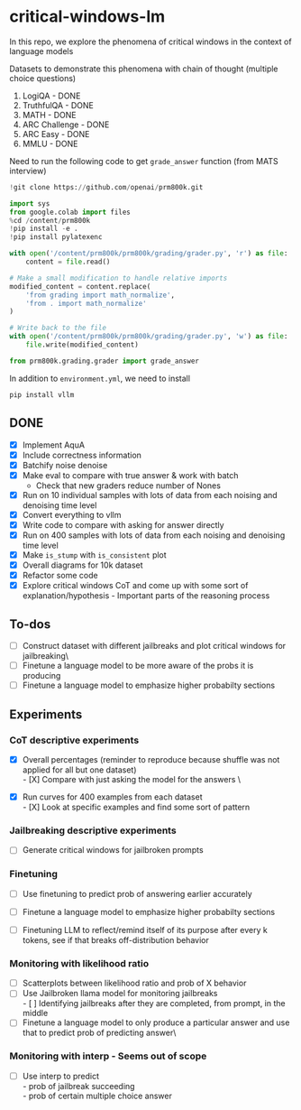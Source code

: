 # critical-windows-lm

In this repo, we explore the phenomena of critical windows in the context of language models

Datasets to demonstrate this phenomena with chain of thought (multiple choice questions)
1. LogiQA - DONE
2. TruthfulQA - DONE
3. MATH - DONE
4. ARC Challenge - DONE
5. ARC Easy - DONE
6. MMLU - DONE

Need to run the following code to get `grade_answer` function (from MATS interview)
```python
!git clone https://github.com/openai/prm800k.git

import sys
from google.colab import files
%cd /content/prm800k
!pip install -e .
!pip install pylatexenc

with open('/content/prm800k/prm800k/grading/grader.py', 'r') as file:
    content = file.read()

# Make a small modification to handle relative imports
modified_content = content.replace(
    'from grading import math_normalize',
    'from . import math_normalize'
)

# Write back to the file
with open('/content/prm800k/prm800k/grading/grader.py', 'w') as file:
    file.write(modified_content)

from prm800k.grading.grader import grade_answer
```
In addition to ``environment.yml``, we need to install 
```bash
pip install vllm
```

## DONE
- [X] Implement AquA
- [X] Include correctness information
- [X] Batchify noise denoise
- [X] Make eval to compare with true answer & work with batch
    -   Check that new graders reduce number of Nones
- [X] Run on 10 individual samples with lots of data from each noising and denoising time level
- [X] Convert everything to vllm
- [X] Write code to compare with asking for answer directly
- [X] Run on 400 samples with lots of data from each noising and denoising time level
- [X] Make `is_stump` with `is_consistent` plot
- [X] Overall diagrams for 10k dataset
- [X] Refactor some code
- [X] Explore critical windows CoT and come up with some sort of explanation/hypothesis - Important parts of the reasoning process

## To-dos
- [ ] Construct dataset with different jailbreaks and plot critical windows for jailbreaking\
- [ ] Finetune a language model to be more aware of the probs it is producing
- [ ] Finetune a language model to emphasize higher probabilty sections 

## Experiments

### CoT descriptive experiments
- [X] Overall percentages (reminder to reproduce because shuffle was not applied for all but one dataset)\
        - [X] Compare with just asking the model for the answers \
- [X] Run curves for 400 examples from each dataset\
        - [X] Look at specific examples and find some sort of pattern


### Jailbreaking descriptive experiments
- [ ] Generate critical windows for jailbroken prompts


### Finetuning
- [ ] Use finetuning to predict prob of answering earlier accurately
- [ ] Finetune a language model to emphasize higher probabilty sections 
- [ ] Finetuning LLM to reflect/remind itself of its purpose after every k tokens, see if that breaks off-distribution behavior


### Monitoring with likelihood ratio
- [ ] Scatterplots between likelihood ratio and prob of X behavior
- [ ] Use Jailbroken llama model for monitoring jailbreaks\
        - [ ] Identifying jailbreaks after they are completed, from prompt, in the middle
- [ ] Finetune a language model to only produce a particular answer and use that to predict prob of predicting answer\

### Monitoring with interp - Seems out of scope
- [ ] Use interp to predict\
        - prob of jailbreak succeeding\
        - prob of certain multiple choice answer
